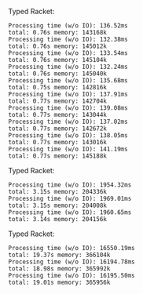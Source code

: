 
Typed Racket:

	Processing time (w/o IO): 136.52ms
	total: 0.76s memory: 143168k
	Processing time (w/o IO): 132.38ms
	total: 0.76s memory: 145012k
	Processing time (w/o IO): 133.54ms
	total: 0.76s memory: 145104k
	Processing time (w/o IO): 132.24ms
	total: 0.76s memory: 145040k
	Processing time (w/o IO): 135.68ms
	total: 0.75s memory: 142816k
	Processing time (w/o IO): 137.91ms
	total: 0.77s memory: 142704k
	Processing time (w/o IO): 139.08ms
	total: 0.77s memory: 143044k
	Processing time (w/o IO): 137.02ms
	total: 0.77s memory: 142672k
	Processing time (w/o IO): 138.05ms
	total: 0.77s memory: 143016k
	Processing time (w/o IO): 141.19ms
	total: 0.77s memory: 145188k

Typed Racket:

	Processing time (w/o IO): 1954.32ms
	total: 3.15s memory: 204336k
	Processing time (w/o IO): 1969.01ms
	total: 3.15s memory: 204008k
	Processing time (w/o IO): 1960.65ms
	total: 3.14s memory: 204156k

Typed Racket:

	Processing time (w/o IO): 16550.19ms
	total: 19.37s memory: 366104k
	Processing time (w/o IO): 16194.78ms
	total: 18.98s memory: 365992k
	Processing time (w/o IO): 16195.50ms
	total: 19.01s memory: 365956k
